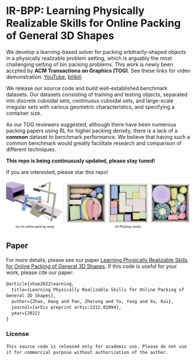 # IR-BPP: Learning Physically Realizable Skills for Online Packing of General 3D Shapes


We develop a learning-based solver for packing arbitrarily-shaped objects in a physically realizable problem setting, which is arguably the most challenging setting of bin packing problems. This work is newly been accpted by **ACM Transactions on Graphics (TOG)**. 
See these links for video demonstration: [YouTube](https://www.youtube.com/watch?v=z4Q05EGcW64&t=56s), [bilibili](https://www.bilibili.com/video/BV1ho4y1M7gG/)


We release our source code and build well-established benchmark datasets. Our datasets consisting of training and testing objects, separated into discrete cuboidal sets, continuous cuboidal sets, and large-scale irregular sets with various geometric characteristics, and specifying a container size. 

As our TOG reviewers suggested, although there have been numerous packing papers using RL for higher packing density, there is a lack of a **common** dataset to benchmark performance. We believe that having such a common benchmark would greatly facilitate research and comparison of different techniques.


**This repo is being continuously updated, please stay tuned!**


If you are interested, please star this repo! 

![PCT](images/teaser.png)

## Paper
For more details, please see our paper [Learning Physically Realizable Skills for Online Packing of General 3D Shapes](https://openreview.net/forum?id=bfuGjlCwAq). If this code is useful for your work, please cite our paper:

```
@article{zhao2022learning,
  title={Learning Physically Realizable Skills for Online Packing of General 3D Shapes},
  author={Zhao, Hang and Pan, Zherong and Yu, Yang and Xu, Kai},
  journal={arXiv preprint arXiv:2212.02094},
  year={2022}
}
``` 


[//]: # (## Dependencies)

[//]: # (* NumPy)

[//]: # (* gym)

[//]: # (* Python>=3.7)

[//]: # (* [PyTorch]&#40;http://pytorch.org/&#41; >=1.7)

[//]: # (* My suggestion: Python == 3.7, gym==0.13.0, torch == 1.10, OS: Ubuntu 16.04)

[//]: # (## Quick start)

[//]: # ()
[//]: # (For training online 3D-BPP on setting 2 &#40;mentioned in our paper&#41; with our PCT method and the default arguments:)

[//]: # (```bash)

[//]: # (python main.py )

[//]: # (```)

[//]: # (The training data is generated on the fly. The training logs &#40;tensorboard&#41; are saved in './logs/runs'. Related file backups are saved in './logs/experiment'.)

[//]: # ()
[//]: # (## Usage)

[//]: # ()
[//]: # (### Data description)

[//]: # ()
[//]: # (Describe your 3D container size and 3D item size in 'givenData.py')

[//]: # (```)

[//]: # (container_size: A vector of length 3 describing the size of the container in the x, y, z dimension.)

[//]: # (item_size_set:  A list records the size of each item. The size of each item is also described by a vector of length 3.)

[//]: # (```)

[//]: # (If you need to )

[//]: # (### Dataset)

[//]: # (You can download the prepared dataset from [here]&#40;https://drive.google.com/drive/folders/1QLaLLnpVySt_nNv0c6YetriHh0Ni-yXY?usp=sharing&#41;.)

[//]: # (The dataset consists of 3000 randomly generated trajectories, each with 150 items. The item is a vector of length 3 or 4, the first three numbers of the item represent the size of the item, the fourth number &#40;if any&#41; represents the density of the item.)

[//]: # ()
[//]: # (### Model)

[//]: # (We provide [pretrained models]&#40;https://drive.google.com/drive/folders/14PC3aVGiYZU5AaGdNM9YOVdp8pPiZ3fe?usp=sharing&#41; trained using the EMS scheme in a discrete environment, where the bin size is &#40;10,10,10&#41; and the item size range from 1 to 5.)

[//]: # ()
[//]: # (### Training)

[//]: # ()
[//]: # (For training online 3D BPP instances on setting 1 &#40;80 internal nodes and 50 leaf nodes&#41; nodes:)

[//]: # (```bash)

[//]: # (python main.py --setting 1 --internal-node-holder 80 --leaf-node-holder 50)

[//]: # (```)

[//]: # (If you want to train a model that works on the **continuous** domain, add '--continuous', don't forget to change your problem in 'givenData.py':)

[//]: # (```bash)

[//]: # (python main.py --continuous --setting 1 --internal-node-holder 80 --leaf-node-holder 50)

[//]: # (```)

[//]: # (#### Warm start)

[//]: # (You can initialize a run using a pretrained model:)

[//]: # (```bash)

[//]: # (python main.py --load-model --model-path path/to/your/model)

[//]: # (```)

[//]: # ()
[//]: # (### Evaluation)

[//]: # (To evaluate a model, you can add the `--evaluate` flag to `evaluation.py`:)

[//]: # (```bash)

[//]: # (python evaluation.py --evaluate --load-model --model-path path/to/your/model --load-dataset --dataset-path path/to/your/dataset)

[//]: # (```)

[//]: # (### Heuristic)

[//]: # (Running heuristic.py for test heuristic baselines, the source of the heuristic algorithm has been marked in the code:)

[//]: # ()
[//]: # (Running heuristic on setting 1 （discrete） with LASH method:)

[//]: # (```)

[//]: # (python heuristic.py --setting 1 --heuristic LSAH --load-dataset  --dataset-path setting123_discrete.pt)

[//]: # (```)

[//]: # ()
[//]: # (Running heuristic on setting 2 （continuous） with OnlineBPH method:)

[//]: # (```)

[//]: # (python heuristic.py --continuous --setting 2 --heuristic OnlineBPH --load-dataset  --dataset-path setting2_continuous.pt)

[//]: # (```)

[//]: # ()
[//]: # (### Help)

[//]: # (```bash)

[//]: # (python main.py -h)

[//]: # (python evaluation.py -h)

[//]: # (python heuristic.py -h)

[//]: # (```)

[//]: # ()
### License
```
This source code is released only for academic use. Please do not use it for commercial purpose without authorization of the author.
```
